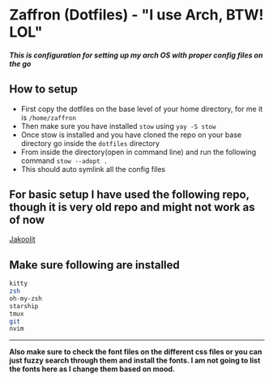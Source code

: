 # Zaffron (Dotfiles) - "I use Arch, BTW! LOL"

##### This is configuration for setting up my arch OS with proper config files on the go

## How to setup

- First copy the dotfiles on the base level of your home directory, for me it is `/home/zaffron`
- Then make sure you have installed `stow` using `yay -S stow`
- Once stow is installed and you have cloned the repo on your base directory go inside the `dotfiles` directory
- From inside the directory(open in command line) and run the following command `stow --adopt .`
- This should auto symlink all the config files

## For basic setup I have used the following repo, though it is very old repo and might not work as of now

[Jakoolit](https://github.com/JaKooLit/Arch-Hyprland)

## Make sure following are installed

```bash
kitty
zsh
oh-my-zsh
starship
tmux
git
nvim
```

---

**Also make sure to check the font files on the different css files or you can just fuzzy search through them and install the fonts. I am not going to list the fonts here as I change them based on mood.**
